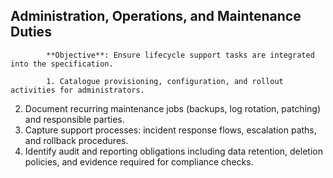 ## Administration, Operations, and Maintenance Duties

            **Objective**: Ensure lifecycle support tasks are integrated into the specification.

            1. Catalogue provisioning, configuration, and rollout activities for administrators.
2. Document recurring maintenance jobs (backups, log rotation, patching) and responsible parties.
3. Capture support processes: incident response flows, escalation paths, and rollback procedures.
4. Identify audit and reporting obligations including data retention, deletion policies, and evidence required for compliance checks.